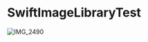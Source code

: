 # SwiftImageLibraryTest

![IMG_2490](https://user-images.githubusercontent.com/13211322/199126311-f58098c9-8b7c-4187-8ad7-e37406490a84.JPG)
